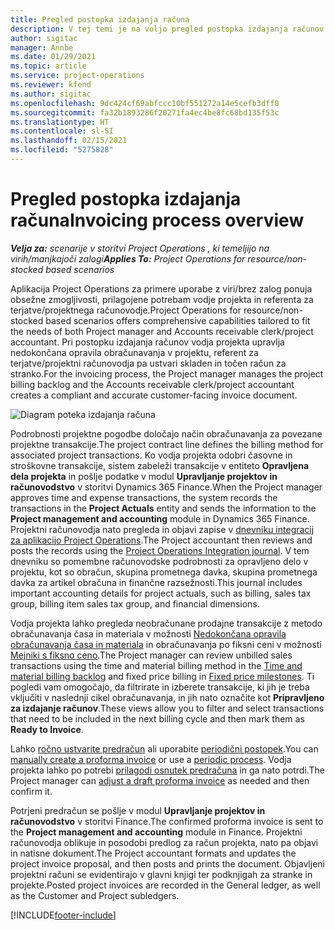 ```yaml
---
title: Pregled postopka izdajanja računa
description: V tej temi je na voljo pregled postopka izdajanja računov v aplikaciji Project Operations za primere uporabe z viri/brez zalog.
author: sigitac
manager: Annbe
ms.date: 01/29/2021
ms.topic: article
ms.service: project-operations
ms.reviewer: kfend
ms.author: sigitac
ms.openlocfilehash: 9dc424cf69abfccc10bf551272a14e5cefb3dff0
ms.sourcegitcommit: fa32b1893286f20271fa4ec4be8fc68bd135f53c
ms.translationtype: HT
ms.contentlocale: sl-SI
ms.lasthandoff: 02/15/2021
ms.locfileid: "5275828"
---
```

# <a name="invoicing-process-overview"></a><span data-ttu-id="0885b-103">Pregled postopka izdajanja računa</span><span class="sxs-lookup"><span data-stu-id="0885b-103">Invoicing process overview</span></span>

<span data-ttu-id="0885b-104">_**Velja za:** scenarije v storitvi Project Operations , ki temeljijo na virih/manjkajoči zalogi_</span><span class="sxs-lookup"><span data-stu-id="0885b-104">_**Applies To:** Project Operations for resource/non-stocked based scenarios_</span></span>

<span data-ttu-id="0885b-105">Aplikacija Project Operations za primere uporabe z viri/brez zalog ponuja obsežne zmogljivosti, prilagojene potrebam vodje projekta in referenta za terjatve/projektnega računovodje.</span><span class="sxs-lookup"><span data-stu-id="0885b-105">Project Operations for resource/non-stocked based scenarios offers comprehensive capabilities tailored to fit the needs of both Project manager and Accounts receivable clerk/project accountant.</span></span> <span data-ttu-id="0885b-106">Pri postopku izdajanja računov vodja projekta upravlja nedokončana opravila obračunavanja v projektu, referent za terjatve/projektni računovodja pa ustvari skladen in točen račun za stranko.</span><span class="sxs-lookup"><span data-stu-id="0885b-106">For the invoicing process, the Project manager manages the project billing backlog and the Accounts receivable clerk/project accountant creates a compliant and accurate customer-facing invoice document.</span></span>

![Diagram poteka izdajanja računa](./media/invoicing-flow.png)

<span data-ttu-id="0885b-108">Podrobnosti projektne pogodbe določajo način obračunavanja za povezane projektne transakcije.</span><span class="sxs-lookup"><span data-stu-id="0885b-108">The project contract line defines the billing method for associated project transactions.</span></span> <span data-ttu-id="0885b-109">Ko vodja projekta odobri časovne in stroškovne transakcije, sistem zabeleži transakcije v entiteto **Opravljena dela projekta** in pošlje podatke v modul **Upravljanje projektov in računovodstvo** v storitvi Dynamics 365 Finance.</span><span class="sxs-lookup"><span data-stu-id="0885b-109">When the Project manager approves time and expense transactions, the system records the transactions in the **Project Actuals** entity and sends the information to the **Project management and accounting** module in Dynamics 365 Finance.</span></span> <span data-ttu-id="0885b-110">Projektni računovodja nato pregleda in objavi zapise v [dnevniku integracij za aplikacijo Project Operations](../project-accounting/project-operations-integration-journal.md).</span><span class="sxs-lookup"><span data-stu-id="0885b-110">The Project accountant then reviews and posts the records using the [Project Operations Integration journal](../project-accounting/project-operations-integration-journal.md).</span></span> <span data-ttu-id="0885b-111">V tem dnevniku so pomembne računovodske podrobnosti za opravljeno delo v projektu, kot so obračun, skupina prometnega davka, skupina prometnega davka za artikel obračuna in finančne razsežnosti.</span><span class="sxs-lookup"><span data-stu-id="0885b-111">This journal includes important accounting details for project actuals, such as billing, sales tax group, billing item sales tax group, and financial dimensions.</span></span>

<span data-ttu-id="0885b-112">Vodja projekta lahko pregleda neobračunane prodajne transakcije z metodo obračunavanja časa in materiala v možnosti [Nedokončana opravila obračunavanja časa in materiala](../proforma-invoicing/manage-billing-backlog.md#time-and-material-billing-backlog) in obračunavanja po fiksni ceni v možnosti [Mejniki s fiksno ceno](../proforma-invoicing/manage-billing-backlog.md#fixed-price-milestones).</span><span class="sxs-lookup"><span data-stu-id="0885b-112">The Project manager can review unbilled sales transactions using the time and material billing method in the [Time and material billing backlog](../proforma-invoicing/manage-billing-backlog.md#time-and-material-billing-backlog) and fixed price billing in [Fixed price milestones](../proforma-invoicing/manage-billing-backlog.md#fixed-price-milestones).</span></span> <span data-ttu-id="0885b-113">Ti pogledi vam omogočajo, da filtrirate in izberete transakcije, ki jih je treba vključiti v naslednji cikel obračunavanja, in jih nato označite kot **Pripravljeno za izdajanje računov**.</span><span class="sxs-lookup"><span data-stu-id="0885b-113">These views allow you to filter and select transactions that need to be included in the next billing cycle and then mark them as **Ready to Invoice**.</span></span>

<span data-ttu-id="0885b-114">Lahko [ročno ustvarite predračun](../proforma-invoicing/create-manual-proforma-invoice.md) ali uporabite [periodični postopek](../proforma-invoicing/configure-automated-invoice-creation.md).</span><span class="sxs-lookup"><span data-stu-id="0885b-114">You can [manually create a proforma invoice](../proforma-invoicing/create-manual-proforma-invoice.md) or use a [periodic process](../proforma-invoicing/configure-automated-invoice-creation.md).</span></span> <span data-ttu-id="0885b-115">Vodja projekta lahko po potrebi [prilagodi osnutek predračuna](../proforma-invoicing/manage-proforma-invoice.md) in ga nato potrdi.</span><span class="sxs-lookup"><span data-stu-id="0885b-115">The Project manager can [adjust a draft proforma invoice](../proforma-invoicing/manage-proforma-invoice.md) as needed and then confirm it.</span></span>

<span data-ttu-id="0885b-116">Potrjeni predračun se pošlje v modul **Upravljanje projektov in računovodstvo** v storitvi Finance.</span><span class="sxs-lookup"><span data-stu-id="0885b-116">The confirmed proforma invoice is sent to the **Project management and accounting** module in Finance.</span></span> <span data-ttu-id="0885b-117">Projektni računovodja oblikuje in posodobi predlog za račun projekta, nato pa objavi in natisne dokument.</span><span class="sxs-lookup"><span data-stu-id="0885b-117">The Project accountant formats and updates the project invoice proposal, and then posts and prints the document.</span></span> <span data-ttu-id="0885b-118">Objavljeni projektni računi se evidentirajo v glavni knjigi ter podknjigah za stranke in projekte.</span><span class="sxs-lookup"><span data-stu-id="0885b-118">Posted project invoices are recorded in the General ledger, as well as the Customer and Project subledgers.</span></span>


[!INCLUDE[footer-include](../includes/footer-banner.md)]